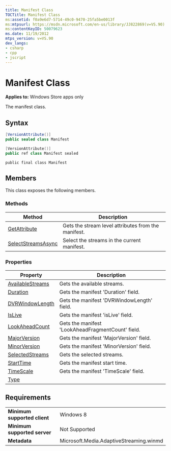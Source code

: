 ```yaml
---
title: Manifest Class
TOCTitle: Manifest Class
ms:assetid: f0a9e6d7-5714-49c0-9470-25fa5be0013f
ms:mtpsurl: https://msdn.microsoft.com/en-us/library/JJ822869(v=VS.90)
ms:contentKeyID: 50079623
ms.date: 11/19/2012
mtps_version: v=VS.90
dev_langs:
- csharp
- cpp
- jscript
---
```


# Manifest Class

**Applies to:** Windows Store apps only

The manifest class.

## Syntax

```csharp
[VersionAttribute()]
public sealed class Manifest
```

```cpp
[VersionAttribute()]
public ref class Manifest sealed
```

```jscript
public final class Manifest
```

## Members

This class exposes the following members.

### Methods

|Method|Description|
|--- |--- |
|[GetAttribute](manifest-getattribute-method.md)|Gets the stream level attributes from the manifest.|
|[SelectStreamsAsync](manifest-selectstreamsasync-method.md)|Select the streams in the current manifest.|


### Properties

|Property|Description|
|--- |--- |
|[AvailableStreams](manifest-availablestreams-property.md)|Gets the available streams.|
|[Duration](manifest-duration-property.md)|Gets the manifest 'Duration' field.|
|[DVRWindowLength](manifest-dvrwindowlength-property.md)|Gets the manifest 'DVRWindowLength' field.|
|[IsLive](manifest-islive-property.md)|Gets the manifest 'isLive' field.|
|[LookAheadCount](manifest-lookaheadcount-property.md)|Gets the manifest 'LookAheadFragmentCount' field.|
|[MajorVersion](manifest-majorversion-property.md)|Gets the manifest 'MajorVersion' field.|
|[MinorVersion](manifest-minorversion-property.md)|Gets the manifest 'MinorVersion' field.|
|[SelectedStreams](manifest-selectedstreams-property.md)|Gets the selected streams.|
|[StartTime](manifest-starttime-property.md)|Gets the manifest start time.|
|[TimeScale](manifest-timescale-property.md)|Gets the manifest 'TimeScale' field.|
|[Type](manifest-type-property.md)||


## Requirements

|||
|--- |--- |
|**Minimum supported client**|Windows 8|
|**Minimum supported server**|Not Supported|
|**Metadata**|Microsoft.Media.AdaptiveStreaming.winmd|

